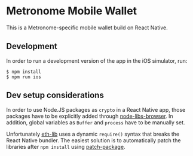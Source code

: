 # Metronome Mobile Wallet

This is a Metronome-specific mobile wallet build on React Native.

## Development

In order to run a development version of the app in the iOS simulator, run:

```
$ npm install
$ npm run ios
```

## Dev setup considerations

In order to use Node.JS packages as `crypto` in a React Native app, those packages have to be explicitly added through [node-libs-browser](https://github.com/webpack/node-libs-browser). In addition, global variables as `Buffer` and `process` have to be manually set.

Unfortunately [eth-lib](https://github.com/MaiaVictor/eth-lib) uses a dynamic `require()` syntax that breaks the React Native bundler. The easiest solution is to automatically patch the libraries after `npm install` using [patch-package](https://github.com/ds300/patch-package).
